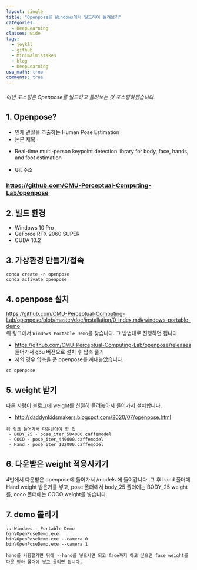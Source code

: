```yaml
---
layout: single
title: "Openpose를 Windows에서 빌드하여 돌려보기"
categories:
  - DeepLearning
classes: wide
tags:
  - jeykll
  - github
  - Minimalmistakes
  - blog
  - DeepLearning
use_math: true
comments: true
---
```


###### 이번 포스팅은 Openpose를 빌드하고 돌려보는 것 포스팅하겠습니다.

## 1. Openpose?
 + 인체 관절을 추출하는 Human Pose Estimation  
 + 논문 제목
  - Real-time multi-person keypoint detection library for body, face, hands, and foot estimation
 + Git 주소
### https://github.com/CMU-Perceptual-Computing-Lab/openpose  


## 2. 빌드 환경

+ Windows 10 Pro  
+ GeForce RTX 2060 SUPER  
+ CUDA 10.2

## 3. 가상환경 만들기/접속  

```
conda create -n openpose
conda activate openpose
```  

## 4. openpose 설치    
https://github.com/CMU-Perceptual-Computing-Lab/openpose/blob/master/doc/installation/0_index.md#windows-portable-demo  
위 링크에서 `Windows Portable Demo`를 찾습니다. 그 방법대로 진행하면 됩니다.
 - https://github.com/CMU-Perceptual-Computing-Lab/openpose/releases 들어가서 gpu 버전으로 설치 후 압축 풀기
 - 저의 경우 압축을 푼 openpose를 꺼내놓았습니다.
```
cd openpose
```

## 5. weight 받기
다른 사람이 블로그에 weight를 친절히 올려놓아서 들어가서 설치합니다.  
+ http://daddynkidsmakers.blogspot.com/2020/07/openpose.html  

```
위 링크 들어가서 다운받아야 할 것
 - BODY_25 - pose_iter_584000.caffemodel
 - COCO - pose_iter_440000.caffemodel
 - Hand - pose_iter_102000.caffemodel
```

## 6. 다운받은 weight 적용시키기  
4번에서 다운받은 openpose에 들어가서 /models 에 들어갑니다. 그 후 hand 폴더에 Hand weight 받은거를 넣고,
pose 폴더에서 body_25 폴더에는 BODY_25 weight를, coco 폴더에는 COCO weight를 넣습니다.

## 7. demo 돌리기

```
:: Windows - Portable Demo
bin\OpenPoseDemo.exe
bin\OpenPoseDemo.exe --camera 0
bin\OpenPoseDemo.exe --camera 1

hand를 사용할거면 뒤에 --hand를 넣으시면 되고 face까지 하고 싶으면 face weight를 다운 받아 폴더에 넣고 돌리면 됩니다.
```
